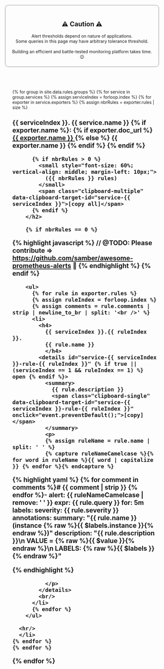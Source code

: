 <style>
  ul {
    list-style: none;
  }
</style>

<div style="padding: 20px 20px 10px 20px; border: solid grey 1px; border-radius: 10px;">
  <h2 style="text-align:center;">⚠️ Caution ⚠️</h2>

  <p style="text-align:center;">
    Alert thresholds depend on nature of applications.
    <br>
    Some queries in this page may have arbitrary tolerance threshold.
    <br><br>
    Building an efficient and battle-tested monitoring platform takes time. 😉
  </p>
</div>

<br>
<br>

<h1></h1>

<ul>
  {% for group in site.data.rules.groups %}
    {% for service in group.services %}
    {% assign serviceIndex = forloop.index %}
      {% for exporter in service.exporters %}
      {% assign nbrRules = exporter.rules | size %}
      <li>
        <h2 id="{{ service.name | replace: " ", "-" | downcase }}">
          {{ serviceIndex }}.
          {{ service.name }}
          {% if exporter.name %}:
          {% if exporter.doc_url %}
          <a href="{{ exporter.doc_url }}">
            {{ exporter.name }}
          </a>
          {% else %}
          {{ exporter.name }}
          {% endif %}
          {% endif %}

          {% if nbrRules > 0 %}
            <small style="font-size: 60%; vertical-align: middle; margin-left: 10px;">
              ({{ nbrRules }} rules)
            </small>
            <span class="clipboard-multiple" data-clipboard-target-id="service-{{ serviceIndex }}">[copy all]</span>
          {% endif %}
        </h2>

        {% if nbrRules == 0 %}
  {% highlight javascript %}
  // @TODO: Please contribute => https://github.com/samber/awesome-prometheus-alerts 👋
  {% endhighlight %}
        {% endif %}

        <ul>
          {% for rule in exporter.rules %}
          {% assign ruleIndex = forloop.index %}
          {% assign comments = rule.comments | strip | newline_to_br | split: '<br />' %}
          <li>
            <h4>
              {{ serviceIndex }}.{{ ruleIndex }}.
              {{ rule.name }}
              </h4>
            <details id="service-{{ serviceIndex }}-rule-{{ ruleIndex }}" {% if true || (serviceIndex == 1 && ruleIndex == 1) %} open {% endif %}>
              <summary>
                {{ rule.description }}
                <span class="clipboard-single" data-clipboard-target-id="service-{{ serviceIndex }}-rule-{{ ruleIndex }}" onclick="event.preventDefault();">[copy]</span>
              </summary>
              <p>
              {% assign ruleName = rule.name | split: ' ' %}
              {% capture ruleNameCamelcase %}{% for word in ruleName %}{{ word | capitalize }} {% endfor %}{% endcapture %}

  {% highlight yaml %}
  {% for comment in comments %}# {{ comment | strip }}
  {% endfor %}- alert: {{ ruleNameCamelcase | remove: ' ' }}
    expr: {{ rule.query }}
    for: 5m
    labels:
      severity: {{ rule.severity }}
    annotations:
      summary: "{{ rule.name }} (instance {% raw %}{{ $labels.instance }}{% endraw %})"
      description: "{{ rule.description }}\n  VALUE = {% raw %}{{ $value }}{% endraw %}\n  LABELS: {% raw %}{{ $labels }}{% endraw %}"

{% endhighlight %}

              </p>
            </details>
            <br/>
          </li>
          {% endfor %}
        </ul>

      <hr/>
      </li>
    {% endfor %}
    {% endfor %}
  {% endfor %}
</ul>
